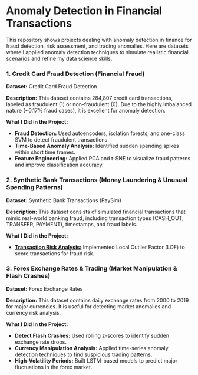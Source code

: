 # Anomaly Detection in Financial Transactions

This repository shows projects dealing with anomaly detection in finance for fraud detection, risk assessment, and trading anomalies. Here are datasets where I applied anomaly detection techniques to simulate realistic financial scenarios and refine my data science skills.

### 1. Credit Card Fraud Detection (Financial Fraud)

**Dataset:** Credit Card Fraud Detection

**Description:** This dataset contains 284,807 credit card transactions, labeled as fraudulent (1) or non-fraudulent (0). Due to the highly imbalanced nature (~0.17% fraud cases), it is excellent for anomaly detection.

**What I Did in the Project:**

- **Fraud Detection:** Used autoencoders, isolation forests, and one-class SVM to detect fraudulent transactions.
- **Time-Based Anomaly Analysis:** Identified sudden spending spikes within short time frames.
- **Feature Engineering:** Applied PCA and t-SNE to visualize fraud patterns and improve classification accuracy.

### 2. Synthetic Bank Transactions (Money Laundering & Unusual Spending Patterns)

**Dataset:** Synthetic Bank Transactions (PaySim)

**Description:** This dataset consists of simulated financial transactions that mimic real-world banking fraud, including transaction types (CASH_OUT, TRANSFER, PAYMENT), timestamps, and fraud labels.

**What I Did in the Project:**

- **[Transaction Risk Analysis:](https://github.com/MiltonGreat/Transaction-Risk-Analysis.git)** Implemented Local Outlier Factor (LOF) to score transactions for fraud risk.

### 3. Forex Exchange Rates & Trading (Market Manipulation & Flash Crashes)

**Dataset:** Forex Exchange Rates

**Description:** This dataset contains daily exchange rates from 2000 to 2019 for major currencies. It is useful for detecting market anomalies and currency risk analysis.

**What I Did in the Project:**

- **Detect Flash Crashes:** Used rolling z-scores to identify sudden exchange rate drops.
- **Currency Manipulation Analysis:** Applied time-series anomaly detection techniques to find suspicious trading patterns.
- **High-Volatility Periods:** Built LSTM-based models to predict major fluctuations in the forex market.
